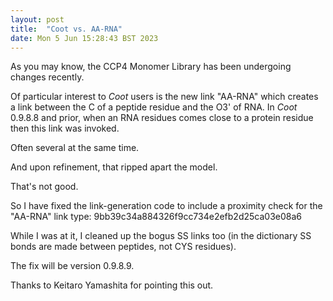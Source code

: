 ```yaml
---
layout: post
title:  "Coot vs. AA-RNA"
date: Mon 5 Jun 15:28:43 BST 2023
---
```


As you may know, the CCP4 Monomer Library has been undergoing changes recently.

Of particular interest to _Coot_ users is the new link "AA-RNA" which creates a link
between the C of a peptide residue and the O3' of RNA. In _Coot_ 0.9.8.8 and prior,
when an RNA residues comes close to a protein residue then this link was invoked.

Often several at the same time.

And upon refinement, that ripped apart the model.

That's not good.

So I have fixed the link-generation code to include a proximity check for the "AA-RNA" link type:
9bb39c34a884326f9cc734e2efb2d25ca03e08a6

While I was at it, I cleaned up the bogus SS links too (in the dictionary SS bonds are made between
peptides, not CYS residues).

The fix will be version 0.9.8.9.

Thanks to Keitaro Yamashita for pointing this out.


